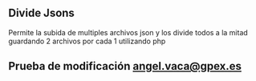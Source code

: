 ## Divide Jsons
Permite la subida de multiples archivos json y los divide todos a la mitad guardando 2 archivos por cada 1 utilizando php
## Prueba de modificación angel.vaca@gpex.es
